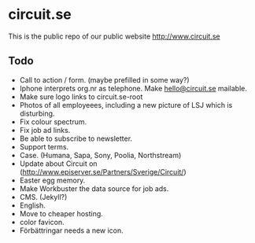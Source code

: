 circuit.se
==========

This is the public repo of our public website http://www.circuit.se


Todo
----
- Call to action / form. (maybe prefilled in some way?)
- Iphone interprets org.nr as telephone. Make hello@circuit.se mailable.
- Make sure logo links to circuit.se-root
- Photos of all employeees, including a new picture of LSJ which is disturbing.
- Fix colour spectrum.
- Fix job ad links.
- Be able to subscribe to newsletter.
- Support terms.
- Case. (Humana, Sapa, Sony, Poolia, Northstream)
- Update about Circuit on (http://www.episerver.se/Partners/Sverige/Circuit/)
- Easter egg memory.
- Make Workbuster the data source for job ads.
- CMS. (Jekyll?)
- English.
- Move to cheaper hosting.
- color favicon.
- Förbättringar needs a new icon.

